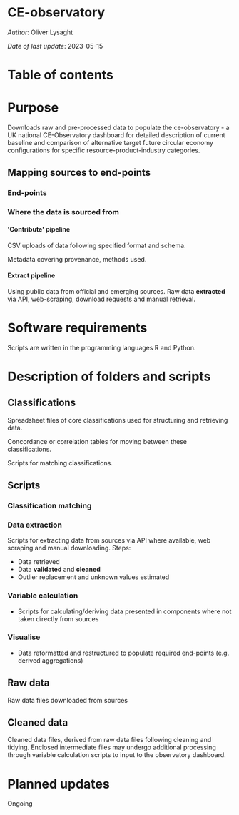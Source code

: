 # CE-observatory

*Author*: Oliver Lysaght

*Date of last update*: 2023-05-15

# Table of contents

# Purpose

Downloads raw and pre-processed data to populate the ce-observatory - a UK national CE-Observatory dashboard for detailed description of current baseline and comparison of alternative target future circular economy configurations for specific resource-product-industry categories.

## Mapping sources to end-points

### End-points

### Where the data is sourced from

#### **'Contribute' pipeline**

CSV uploads of data following specified format and schema.

Metadata covering provenance, methods used.

#### **Extract pipeline**

Using public data from official and emerging sources. Raw data **extracted** via API, web-scraping, download requests and manual retrieval.

# Software requirements

Scripts are written in the programming languages R and Python.

# Description of folders and scripts

## Classifications

Spreadsheet files of core classifications used for structuring and retrieving data.

Concordance or correlation tables for moving between these classifications.

Scripts for matching classifications.

## Scripts

### Classification matching

### Data extraction

Scripts for extracting data from sources via API where available, web scraping and manual downloading. Steps:

-   Data retrieved
-   Data **validated** and **cleaned**
-   Outlier replacement and unknown values estimated

### Variable calculation

-   Scripts for calculating/deriving data presented in components where not taken directly from sources

### Visualise

-   Data reformatted and restructured to populate required end-points (e.g. derived aggregations)

## Raw data

Raw data files downloaded from sources

## Cleaned data

Cleaned data files, derived from raw data files following cleaning and tidying. Enclosed intermediate files may undergo additional processing through variable calculation scripts to input to the observatory dashboard.

# Planned updates

Ongoing

